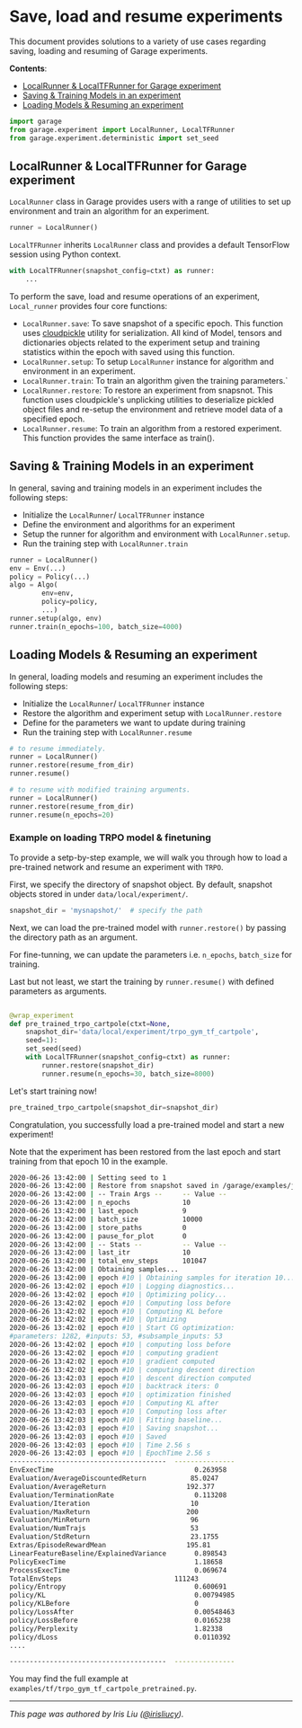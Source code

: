 # Save, load and resume experiments

This document provides solutions to a variety of use cases
regarding saving, loading and resuming of Garage experiments.

**Contents**:

- [LocalRunner & LocalTFRunner for Garage experiment](#localrunner-localtfrunner-for-garage-experiment)
- [Saving & Training Models in an experiment](#saving-training-models-in-an-experiment)
- [Loading Models & Resuming an experiment](#loading-models-resuming-an-experiment)

```python
import garage
from garage.experiment import LocalRunner, LocalTFRunner
from garage.experiment.deterministic import set_seed
```

## LocalRunner & LocalTFRunner for Garage experiment

`LocalRunner` class in Garage provides users with a range
of utilities to set up environment and train an algorithm
for an experiment.

```Python
runner = LocalRunner()
```

`LocalTFRunner` inherits `LocalRunner` class and provides
a default TensorFlow session using Python context.

```Python
with LocalTFRunner(snapshot_config=ctxt) as runner:
    ...
```

To perform the save, load and resume operations of
an experiment, `Local_runner` provides four core functions:

- `LocalRunner.save`: To save snapshot of a specific epoch.
    This function uses [cloudpickle](https://github.com/cloudpipe/cloudpickle)
    utility for serialization. All kind of Model, tensors and dictionaries
    objects related to the experiment setup and training statistics
    within the epoch with saved using this function.
- `LocalRunner.setup`: To setup `LocalRunner` instance for
    algorithm and environment in an experiment.
- `LocalRunner.train`: To train an algorithm given the training
    parameters.`
- `LocalRunner.restore`: To restore an experiment from snapsnot.
    This function uses cloudpickle's unplicking utilities to deserialize
    pickled object files and re-setup the environment and retrieve model
    data of a specified epoch.
- `LocalRunner.resume`: To train an algorithm from a restored
    experiment. This function provides the same interface as train().

## Saving & Training Models in an experiment

In general, saving and training models in an experiment includes
 the following steps:

- Initialize the `LocalRunner`/ `LocalTFRunner` instance
- Define the environment and algorithms for an experiment
- Setup the runner for algorithm and environment with `LocalRunner.setup`.
- Run the training step with `LocalRunner.train`

```Python
runner = LocalRunner()
env = Env(...)
policy = Policy(...)
algo = Algo(
        env=env,
        policy=policy,
        ...)
runner.setup(algo, env)
runner.train(n_epochs=100, batch_size=4000)
```

## Loading Models & Resuming an experiment

In general, loading models and resuming an experiment includes
 the following steps:

- Initialize the `LocalRunner`/ `LocalTFRunner` instance
- Restore the algorithm and experiment setup with `LocalRunner.restore`
- Define for the parameters we want to update during training
- Run the training step with `LocalRunner.resume`

```Python
# to resume immediately.
runner = LocalRunner()
runner.restore(resume_from_dir)
runner.resume()

# to resume with modified training arguments.
runner = LocalRunner()
runner.restore(resume_from_dir)
runner.resume(n_epochs=20)
```

### Example on loading TRPO model & finetuning

To provide a setp-by-step example, we will walk you through how to load
a pre-trained network and resume an experiment with
`TRPO`.

First, we specify the directory of snapshot object. By default,
    snapshot objects stored in under `data/local/experiment/`.

```python
snapshot_dir = 'mysnapshot/'  # specify the path
```

Next, we can load the pre-trained model with `runner.restore()`
by passing the directory path as an argument.

For fine-tunning, we can update the parameters i.e.
`n_epochs`, `batch_size` for training.

Last but not least, we start the training by
`runner.resume()` with defined parameters as arguments.

```python

@wrap_experiment
def pre_trained_trpo_cartpole(ctxt=None,
    snapshot_dir='data/local/experiment/trpo_gym_tf_cartpole',
    seed=1):
    set_seed(seed)
    with LocalTFRunner(snapshot_config=ctxt) as runner:
        runner.restore(snapshot_dir)
        runner.resume(n_epochs=30, batch_size=8000)

```

Let's start training now!

```python
pre_trained_trpo_cartpole(snapshot_dir=snapshot_dir)
```

Congratulation, you successfully load a pre-trained model and
start a new experiment!

Note that the experiment has been restored from the last epoch
and start training from that epoch 10 in the example.

```bash
2020-06-26 13:42:00 | Setting seed to 1
2020-06-26 13:42:00 | Restore from snapshot saved in /garage/examples/jupyter/data
2020-06-26 13:42:00 | -- Train Args --     -- Value --
2020-06-26 13:42:00 | n_epochs             10
2020-06-26 13:42:00 | last_epoch           9
2020-06-26 13:42:00 | batch_size           10000
2020-06-26 13:42:00 | store_paths          0
2020-06-26 13:42:00 | pause_for_plot       0
2020-06-26 13:42:00 | -- Stats --          -- Value --
2020-06-26 13:42:00 | last_itr             10
2020-06-26 13:42:00 | total_env_steps      101047
2020-06-26 13:42:00 | Obtaining samples...
2020-06-26 13:42:00 | epoch #10 | Obtaining samples for iteration 10...
2020-06-26 13:42:02 | epoch #10 | Logging diagnostics...
2020-06-26 13:42:02 | epoch #10 | Optimizing policy...
2020-06-26 13:42:02 | epoch #10 | Computing loss before
2020-06-26 13:42:02 | epoch #10 | Computing KL before
2020-06-26 13:42:02 | epoch #10 | Optimizing
2020-06-26 13:42:02 | epoch #10 | Start CG optimization:
#parameters: 1282, #inputs: 53, #subsample_inputs: 53
2020-06-26 13:42:02 | epoch #10 | computing loss before
2020-06-26 13:42:02 | epoch #10 | computing gradient
2020-06-26 13:42:02 | epoch #10 | gradient computed
2020-06-26 13:42:02 | epoch #10 | computing descent direction
2020-06-26 13:42:03 | epoch #10 | descent direction computed
2020-06-26 13:42:03 | epoch #10 | backtrack iters: 0
2020-06-26 13:42:03 | epoch #10 | optimization finished
2020-06-26 13:42:03 | epoch #10 | Computing KL after
2020-06-26 13:42:03 | epoch #10 | Computing loss after
2020-06-26 13:42:03 | epoch #10 | Fitting baseline...
2020-06-26 13:42:03 | epoch #10 | Saving snapshot...
2020-06-26 13:42:03 | epoch #10 | Saved
2020-06-26 13:42:03 | epoch #10 | Time 2.56 s
2020-06-26 13:42:03 | epoch #10 | EpochTime 2.56 s
---------------------------------------  ---------------
EnvExecTime                                   0.263958
Evaluation/AverageDiscountedReturn           85.0247
Evaluation/AverageReturn                    192.377
Evaluation/TerminationRate                    0.113208
Evaluation/Iteration                         10
Evaluation/MaxReturn                        200
Evaluation/MinReturn                         96
Evaluation/NumTrajs                          53
Evaluation/StdReturn                         23.1755
Extras/EpisodeRewardMean                    195.81
LinearFeatureBaseline/ExplainedVariance       0.898543
PolicyExecTime                                1.18658
ProcessExecTime                               0.069674
TotalEnvSteps                            111243
policy/Entropy                                0.600691
policy/KL                                     0.00794985
policy/KLBefore                               0
policy/LossAfter                              0.00548463
policy/LossBefore                             0.0165238
policy/Perplexity                             1.82338
policy/dLoss                                  0.0110392
....

---------------------------------------  ---------------
```

You may find the full example at `examples/tf/trpo_gym_tf_cartpole_pretrained.py`.

----
*This page was authored by Iris Liu ([@irisliucy](https://github.com/irisliucy)).*
